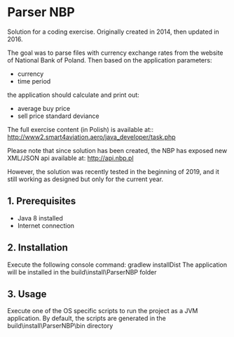 # Parser NBP

Solution for a coding exercise. Originally created in 2014, then updated in 2016.

The goal was to parse files with currency exchange rates from the website of National Bank of Poland. Then based on the application parameters:
- currency
- time period

the application should calculate and print out:
- average buy price
- sell price standard deviance 

The full exercise content (in Polish) is available at:: http://www2.smart4aviation.aero/java_developer/task.php

Please note that since solution has been created, the NBP has exposed new XML/JSON api available at: http://api.nbp.pl

However, the solution was recently tested in the beginning of 2019, and it still working as designed but only for the current year.

## 1. Prerequisites
- Java 8 installed
- Internet connection

## 2. Installation
Execute the following console command:
gradlew installDist
The application will be installed in the build\install\ParserNBP folder

## 3. Usage
Execute one of the OS specific scripts to run the project as a JVM application.
By default, the scripts are generated in the build\install\ParserNBP\bin directory